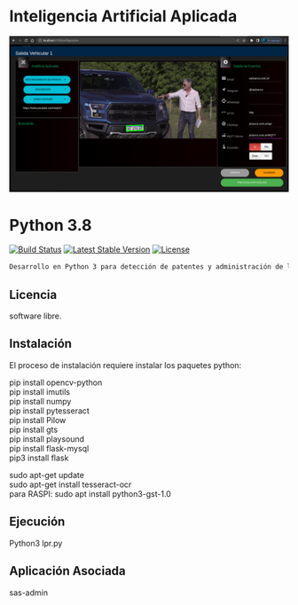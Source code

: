 # Inteligencia Artificial Aplicada
![Vision Artificial](https://github.com/walterpisacco/wp-deteccion-patentes/blob/main/lpr.png)

# Python 3.8

[![Build Status](https://travis-ci.org/laravel/lumen-framework.svg)](https://www.python.org/downloads/)
[![Latest Stable Version](https://poser.pugx.org/laravel/lumen-framework/v/stable.svg)](https://www.python.org/downloads/)
[![License](https://poser.pugx.org/laravel/lumen-framework/license.svg)](https://docs.python.org/3/license.html)

```bash
Desarrollo en Python 3 para detección de patentes y administración de listas blancas para el acceso.

```

## Licencia

software libre.

## Instalación

El proceso de instalación requiere instalar los paquetes python:<br>

pip install opencv-python<br>
pip install imutils<br>
pip install numpy<br>
pip install pytesseract<br>
pip install Pilow<br>
pip install gts<br>
pip install playsound<br>
pip install flask-mysql<br>
pip3 install flask<br>

sudo apt-get update<br>
sudo apt-get install tesseract-ocr<br>
para RASPI: sudo apt install python3-gst-1.0<br>

## Ejecución

Python3 lpr.py

## Aplicación Asociada
sas-admin

